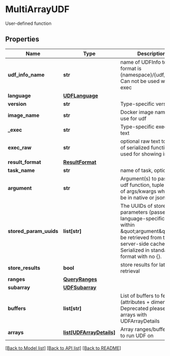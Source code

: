 # MultiArrayUDF

User-defined function
## Properties
Name | Type | Description | Notes
------------ | ------------- | ------------- | -------------
**udf_info_name** | **str** | name of UDFInfo to run, format is {namespace}/{udf_name}. Can not be used with exec | [optional] 
**language** | [**UDFLanguage**](UDFLanguage.md) |  | [optional] 
**version** | **str** | Type-specific version | [optional] 
**image_name** | **str** | Docker image name to use for udf | [optional] 
**_exec** | **str** | Type-specific executable text | [optional] 
**exec_raw** | **str** | optional raw text to store of serialized function, used for showing in UI | [optional] 
**result_format** | [**ResultFormat**](ResultFormat.md) |  | [optional] 
**task_name** | **str** | name of task, optional | [optional] 
**argument** | **str** | Argument(s) to pass to udf function, tuple or list of args/kwargs which can be in native or json format | [optional] 
**stored_param_uuids** | **list[str]** | The UUIDs of stored input parameters (passed in a language-specific format within \&quot;argument\&quot;) to be retrieved from the server-side cache. Serialized in standard hex format with no {}. | [optional] 
**store_results** | **bool** | store results for later retrieval | [optional] 
**ranges** | [**QueryRanges**](QueryRanges.md) |  | [optional] 
**subarray** | [**UDFSubarray**](UDFSubarray.md) |  | [optional] 
**buffers** | **list[str]** | List of buffers to fetch (attributes + dimensions). Deprecated please set arrays with UDFArrayDetails | [optional] 
**arrays** | [**list[UDFArrayDetails]**](UDFArrayDetails.md) | Array ranges/buffer into to run UDF on | [optional] 

[[Back to Model list]](../README.md#documentation-for-models) [[Back to API list]](../README.md#documentation-for-api-endpoints) [[Back to README]](../README.md)


